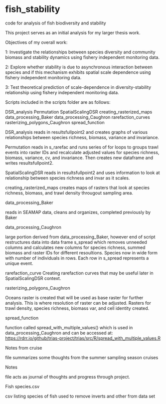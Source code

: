 # fish_stability
code for analysis of fish biodiversity and stability

This project serves as an initial analysis for my larger thesis work.

Objectives of my overall work: 

1: Investigate the relationships between species diversity and community biomass and stability dynamics using fishery independent monitoring data.

2: Explore whether stability is due to asynchronous interaction between species and if this mechanism exhibits spatial scale dependence using fishery independent monitoring data.

3: Test theoretical prediction of scale-dependence in diversity-stability relationship using fishery independent monitoring data.



Scripts included in the scripts folder are as follows:

DSR_analysis
Permutation
SpatialScalingDSR
creating_rasterized_maps
data_processing_Baker
data_processing_Caughron
rarefaction_curves
rasterizing_polygons_Caughron
spread_function


DSR_analysis
  reads in resultsfullpoint2 and creates graphs of various relationships between species richness, biomass, variance and invariance. 

Permutation
  reads in s_rarefac and runs series of for loops to groups trawl events into raster IDs and recalculate adjusted values for species richness, biomass, variance, cv, and invariance. Then creates new dataframe and writes resultsfullpoint2. 
  
SpatialScalingDSR
  reads in resultsfullpoint2 and uses information to look at relationship between species richness and invar as it scales. 
  
creating_rasterized_maps
  creates maps of rasters that look at species richness, biomass, and trawl density througout sampling area.

data_processing_Baker

  reads in SEAMAP data, cleans and organizes, completed previously by Baker
  
  
data_processing_Caughron

  large portion derived from data_processing_Baker, however end of script restructures data into data frame     s_spread which removes unneeded columns and calculates new columns for species richness, summed biomass and   raster IDs for different resoultions. Species now in wide form with number of individuals in rows. Each row   in s_spread represents a unique event. 
  
rarefaction_curve
  Creating rarefaction curves that may be useful later in SpatialScalingDSR context. 
  
  
rasterizing_polygons_Caughron

  Oceans raster is created that will be used as base raster for further analysis. This is where resolution of   raster can be adjusted. Rasters for trawl density, species richness, biomass var, and cell identity created.
  
  
spread_function

  function called spread_with_multiple_values() which is used in data_processing_Caughron and can be accessed at: https://rdrr.io/github/trias-project/trias/src/R/spread_with_multiple_values.R


  




Notes from cruise

  file summarizes some thoughts from the summer sampling season cruises
  
Notes

  file acts as journal of thoughts and progress through project.
  
Fish species.csv

  csv listing species of fish used to remove inverts and other from data set

